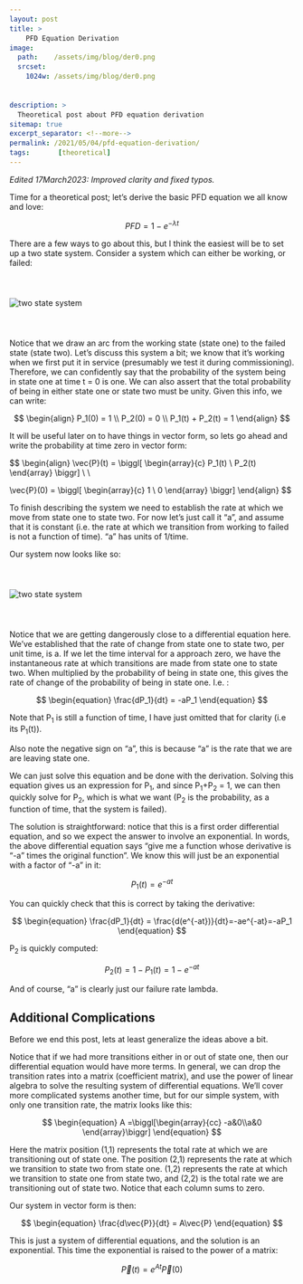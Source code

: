 ```yaml
---
layout: post
title: >
    PFD Equation Derivation
image:
  path:    /assets/img/blog/der0.png
  srcset:
    1024w: /assets/img/blog/der0.png


description: >
  Theoretical post about PFD equation derivation
sitemap: true
excerpt_separator: <!--more-->
permalink: /2021/05/04/pfd-equation-derivation/
tags:       [theoretical]
---
```


*Edited 17March2023: Improved clarity and fixed typos.*

Time for a theoretical post; let’s derive the basic PFD equation we all know and love:

$$
\begin{equation}
PFD = 1 - e^{-\lambda t}
\end{equation}
$$

<!--more-->

There are a few ways to go about this, but I think the easiest will be to set up a two state system. Consider a system which can either be working, or failed:

<img srcset="/assets/img/blog/der1.png 580w"
  sizes="(min-width: 800px) 50vw, 100vw"
  src="/assets/img/blog/der1.png"
  alt="two state system"
  loading="lazy" vspace="40" >

Notice that we draw an arc from the working state (state one) to the failed state (state two). Let’s discuss this system a bit; we know that it’s working when we first put it in service (presumably we test it during commissioning). Therefore, we can confidently say that the probability of the system being in state one at time t = 0 is one. We can also assert that the total probability of being in either state one or state two must be unity. Given this info, we can write:

$$
\begin{align}
P_1(0) = 1 \\
P_2(0) = 0 \\
P_1(t) + P_2(t) = 1
\end{align}
$$

It will be useful later on to have things in vector form, so lets go ahead and write the probability at time zero in vector form:


$$
\begin{align}
\vec{P}(t) = \biggl[ \begin{array}{c} P_1(t) \\ P_2(t) \end{array} \biggr] \\ \\

\vec{P}(0) = \biggl[ \begin{array}{c} 1 \\ 0 \end{array} \biggr]
\end{align}
$$

To finish describing the system we need to establish the rate at which we move from state one to state two. For now let’s just call it “a”, and assume that it is constant (i.e. the rate at which we transition from working to failed is not a function of time). “a” has units of 1/time.

Our system now looks like so:

<img srcset="/assets/img/blog/der2.png 580w"
  sizes="(min-width: 800px) 50vw, 100vw"
  src="/assets/img/blog/der2.png"
  alt="two state system"
  loading="lazy" vspace="40" >

Notice that we are getting dangerously close to a differential equation here. We’ve established that the rate of change from state one to state two, per unit time, is a. If we let the time interval for a approach zero, we have the instantaneous rate at which transitions are made from state one to state two. When multiplied by the probability of being in state one, this gives the rate of change of the probability of being in state one. I.e. :

$$
\begin{equation}
\frac{dP_1}{dt} = -aP_1
\end{equation}
$$

Note that P<sub>1</sub> is still a function of time, I have just omitted that for clarity (i.e its P<sub>1</sub>(t)).

Also note the negative sign on “a”, this is because “a” is the rate that we are are leaving state one.

We can just solve this equation and be done with the derivation. Solving this equation gives us an expression for P<sub>1</sub>, and since P<sub>1</sub>+P<sub>2</sub> = 1, we can then quickly solve for P<sub>2</sub>, which is what we want (P<sub>2</sub> is the probability, as a function of time, that the system is failed).

The solution is straightforward: notice that this is a first order differential equation, and so we expect the answer to involve an exponential. In words, the above differential equation says “give me a function whose derivative is “-a” times the original function”. We know this will just be an exponential with a factor of “-a” in it:


$$
\begin{equation}
P_1(t) = e^{-at}
\end{equation}
$$

You can quickly check that this is correct by taking the derivative:

$$
\begin{equation}
\frac{dP_1}{dt} = \frac{d(e^{-at})}{dt}=-ae^{-at}=-aP_1
\end{equation}
$$

P<sub>2</sub> is quickly computed:

$$
\begin{equation}
P_2(t) = 1-P_1(t) = 1-e^{-at}
\end{equation}
$$

And of course, “a” is clearly just our failure rate lambda.

## Additional Complications

Before we end this post, lets at least generalize the ideas above a bit.

Notice that if we had more transitions either in or out of state one, then our differential equation would have more terms. In general, we can drop the transition rates into a matrix (coefficient matrix), and use the power of linear algebra to solve the resulting system of differential equations. We’ll cover more complicated systems another time, but for our simple system, with only one transition rate, the matrix looks like this:

$$
\begin{equation}
A =\biggl[\begin{array}{cc} -a&0\\a&0 \end{array}\biggr]
\end{equation}
$$

Here the matrix position (1,1) represents the total rate at which we are transitioning out of state one. The position (2,1) represents the rate at which we transition to state two from state one. (1,2) represents the rate at which we transition to state one from state two, and (2,2) is the total rate we are transitioning out of state two. Notice that each column sums to zero.

Our system in vector form is then:

$$
\begin{equation}
\frac{d\vec{P}}{dt} = A\vec{P}
\end{equation}
$$

This is just a system of differential equations, and the solution is an exponential. This time the exponential is raised to the power of a matrix:

$$
\begin{equation}
\vec{P}(t)=e^{At}\vec{P}(0)
\end{equation}
$$


